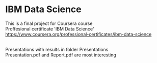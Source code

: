 # IBM Data Science

This is a final project for Coursera course <br/>
Proffesional certificate 'IBM Data Science' <br/>
https://www.coursera.org/professional-certificates/ibm-data-science <br/><br/>


Presentations with results in folder Presentations <br/>
Presentation.pdf and Report.pdf are most interesting
